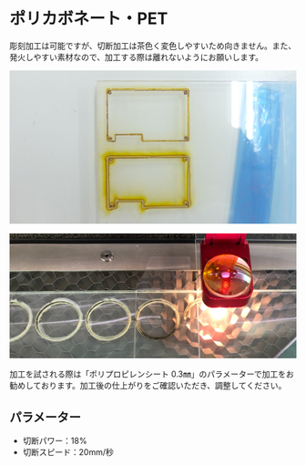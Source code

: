 # ポリカボネート・PET

彫刻加工は可能ですが、切断加工は茶色く変色しやすいため向きません。また、発火しやすい素材なので、加工する際は離れないようにお願いします。

![ポリカボネート](/assets/20191118_02.jpg)

![PET](/assets/20191115_05.jpg)

加工を試される際は「ポリプロピレンシート 0.3㎜」のパラメーターで加工をお勧めしております。加工後の仕上がりをご確認いただき、調整してください。

## パラメーター

* 切断パワー：18%
* 切断スピード：20mm/秒
